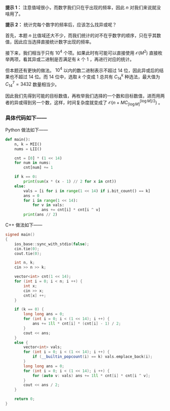 **提示 1：** 注意值域很小，而数字我们只在乎出现的频率，因此 $n$ 对我们来说就没啥用了。

**提示 2：** 统计完每个数字的频率后，应该怎么找异或呢？

首先，本题 $n$ 比值域还大不少，而我们统计的对不在乎数字的顺序，只在乎其数值，因此应当选择直接统计数字出现的频率。

接下来，我们相当于只有 $10^4$ 个项。如果此时有可能可以直接使用 $\mathcal{O}(M^2)$ 直接枚举两项，看其异或二进制是否满足有 $k$ 个 $1$ ，再进行对应的统计。

但本题还有更快的做法。 $10^4$ 以内的数二进制表示不超过 $14$ 位，因此异或后的结果也不超过 $14$ 位。而 $14$ 位中，选取 $k$ 个变成 $1$ 总共有 $C_{14}^k$ 种选法，最大值为 $C_{14}^7=3432$ 数量相当少。

因此我们先得到可能的目标数值，再枚举我们选择的一个数和目标数值，进而用两者的异或得到另一个数，这样，时间复杂度就变成了 $\mathcal{O}(n+MC_{[\log M]}^{[\log M]/2})$ 。

### 具体代码如下——

Python 做法如下——

```Python []
def main():
    n, k = MII()
    nums = LII()

    cnt = [0] * (1 << 14)
    for num in nums:
        cnt[num] += 1

    if k == 0:
        print(sum(x * (x - 1) // 2 for x in cnt))
    else:
        vals = [i for i in range(1 << 14) if i.bit_count() == k]
        ans = 0
        for i in range(1 << 14):
            for v in vals:
                ans += cnt[i] * cnt[i ^ v]
        print(ans // 2)
```

C++ 做法如下——

```cpp []
signed main()
{
    ios_base::sync_with_stdio(false);
    cin.tie(0);
    cout.tie(0);

    int n, k;
    cin >> n >> k;

    vector<int> cnt(1 << 14);
    for (int i = 0; i < n; i ++) {
        int x;
        cin >> x;
        cnt[x] ++;
    }

    if (k == 0) {
        long long ans = 0;
        for (int i = 0; i < (1 << 14); i ++) {
            ans += 1ll * cnt[i] * (cnt[i] - 1) / 2;
        }
        cout << ans;
    }
    else {
        vector<int> vals;
        for (int i = 0; i < (1 << 14); i ++) {
            if (__builtin_popcount(i) == k) vals.emplace_back(i);
        }
        long long ans = 0;
        for (int i = 0; i < (1 << 14); i ++) {
            for (auto v: vals) ans += 1ll * cnt[i] * cnt[i ^ v];
        }
        cout << ans / 2;
    }

    return 0;
}
```

